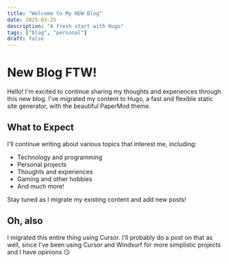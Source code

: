 ```yaml
---
title: "Welcome to My NEW Blog"
date: 2025-03-25
description: "A fresh start with Hugo"
tags: ["blog", "personal"]
draft: false
---
```


# New Blog FTW!

Hello! I'm excited to continue sharing my thoughts and experiences through this new blog. I've migrated my content to Hugo, a fast and flexible static site generator, with the beautiful PaperMod theme.

## What to Expect

I'll continue writing about various topics that interest me, including:

- Technology and programming
- Personal projects
- Thoughts and experiences
- Gaming and other hobbies
- And much more!

Stay tuned as I migrate my existing content and add new posts!

## Oh, also

I migrated this entire thing using Cursor. I'll probably do a post on that as well, since I've been using Cursor and Windsurf for more simplistic projects and I have opinions 😏
